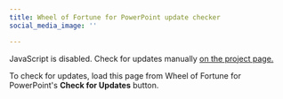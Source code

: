 ```yaml
---
title: Wheel of Fortune for PowerPoint update checker
social_media_image: ''

---
```


<noscript>
<p>JavaScript is disabled. Check for updates manually <a href='/wheel-of-fortune-for-powerpoint/'>on the project page.</a></p>
</noscript>

<p id="needupdate">To check for updates, load this page from Wheel of Fortune for PowerPoint's <strong>Check for Updates</strong> button.</p>

<script>
    // https://gomakethings.com/how-to-get-the-value-of-a-querystring-with-native-javascript/
    var getQueryString = function ( field, url ) {
        var href = url ? url : window.location.href;
        var reg = new RegExp( '[?&]' + field + '=([^&#]*)', 'i' );
        var string = reg.exec(href);
        return string ? string[1] : null;
    };
    var version = getQueryString('ver');
    if (version=="4.1.2" || version=="4.1.2mac") {
        document.getElementById("needupdate").innerHTML="Your version of Wheel of Fortune for PowerPoint is up to date.";
    }
    else {
        document.getElementById("needupdate").innerHTML="An updated version of Wheel of Fortune for PowerPoint is available. Download it <a href='/wheel-of-fortune-for-powerpoint/'>on the project page</a>.";
    }
</script>